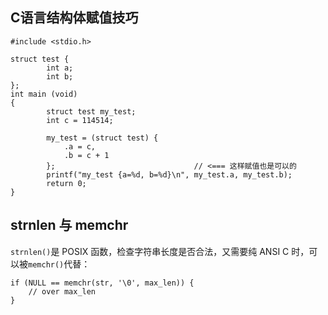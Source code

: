 

## C语言结构体赋值技巧

```
#include <stdio.h>

struct test {
        int a;
        int b;
};
int main (void)
{
        struct test my_test;
        int c = 114514;

        my_test = (struct test) { 
        	.a = c, 
        	.b = c + 1
        };                               // <=== 这样赋值也是可以的
        printf("my_test {a=%d, b=%d}\n", my_test.a, my_test.b);
        return 0;
}
```



## strnlen 与 memchr

`strnlen()`是 POSIX 函数，检查字符串长度是否合法，又需要纯 ANSI C 时，可以被`memchr()`代替：

```
if (NULL == memchr(str, '\0', max_len)) {
	// over max_len
}
```

